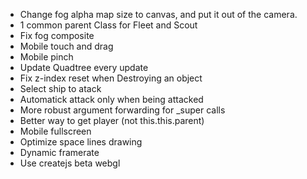 * Change fog alpha map size to canvas, and put it out of the camera.
* 1 common parent Class for Fleet and Scout
* Fix fog composite
* Mobile touch and drag
* Mobile pinch
* Update Quadtree every update
* Fix z-index reset when Destroying an object
* Select ship to atack
* Automatick attack only when being attacked
* More robust argument forwarding for _super calls
* Better way to get player (not this.this.parent)
* Mobile fullscreen
* Optimize space lines drawing
* Dynamic framerate
* Use createjs beta webgl